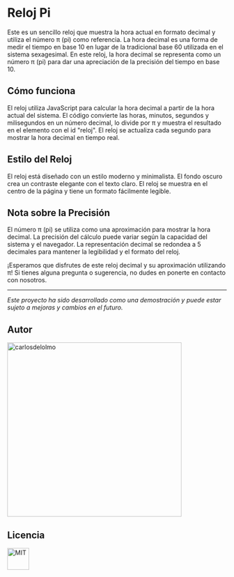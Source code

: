 # Reloj Pi

Este es un sencillo reloj que muestra la hora actual en formato decimal y utiliza el número π (pi) como referencia. La hora decimal es una forma de medir el tiempo en base 10 en lugar de la tradicional base 60 utilizada en el sistema sexagesimal. En este reloj, la hora decimal se representa como un número π (pi) para dar una apreciación de la precisión del tiempo en base 10.

## Cómo funciona

El reloj utiliza JavaScript para calcular la hora decimal a partir de la hora actual del sistema. El código convierte las horas, minutos, segundos y milisegundos en un número decimal, lo divide por π y muestra el resultado en el elemento con el id "reloj". El reloj se actualiza cada segundo para mostrar la hora decimal en tiempo real.

## Estilo del Reloj

El reloj está diseñado con un estilo moderno y minimalista. El fondo oscuro crea un contraste elegante con el texto claro. El reloj se muestra en el centro de la página y tiene un formato fácilmente legible.



## Nota sobre la Precisión

El número π (pi) se utiliza como una aproximación para mostrar la hora decimal. La precisión del cálculo puede variar según la capacidad del sistema y el navegador. La representación decimal se redondea a 5 decimales para mantener la legibilidad y el formato del reloj.

¡Esperamos que disfrutes de este reloj decimal y su aproximación utilizando π! Si tienes alguna pregunta o sugerencia, no dudes en ponerte en contacto con nosotros.

---
*Este proyecto ha sido desarrollado como una demostración y puede estar sujeto a mejoras y cambios en el futuro.*

## Autor

<a href="https://github.com/carlosdelolmo"><img src="https://i.ibb.co/xJ5CRzW/github-profilename-image.png" alt="carlosdelolmo" width="400"/></a>

## Licencia

<a href="https://choosealicense.com/licenses/mit/"><img src="https://upload.wikimedia.org/wikipedia/commons/thumb/0/0c/MIT_logo.svg/1920px-MIT_logo.svg.png" alt="MIT" height="50"/></a>
